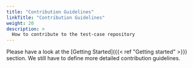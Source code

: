 ```yaml
---
title: "Contribution Guidelines"
linkTitle: "Contribution Guidelines"
weight: 20
description: >
  How to contribute to the test-case repository
---
```


Please have a look at the [Getting Started]({{< ref "Getting started" >}}) section.
We still have to define more detailed contribution guidelines.